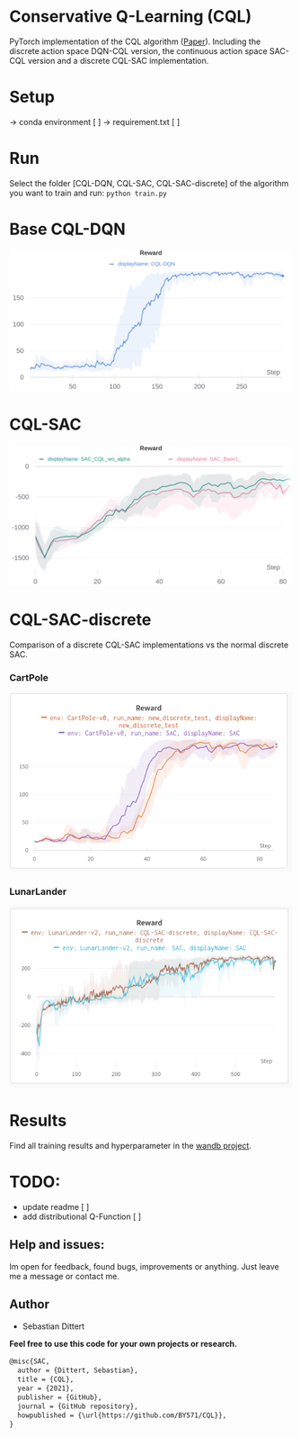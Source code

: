# Conservative Q-Learning (CQL)
PyTorch implementation of the CQL algorithm ([Paper](https://arxiv.org/pdf/2006.04779.pdf)). Including the discrete action space DQN-CQL version, the continuous action space SAC-CQL version and a discrete CQL-SAC implementation. 


# Setup 
-> conda environment [ ]
-> requirement.txt [ ]

# Run 
Select the folder [CQL-DQN, CQL-SAC, CQL-SAC-discrete] of the algorithm you want to train and run: `python train.py`

# Base CQL-DQN 
![alt_text](imgs/cql_dqn.png)

# CQL-SAC
![alt_text](imgs/sac_cql_wo_alpha.png)

# CQL-SAC-discrete 
Comparison of a discrete CQL-SAC implementations vs the normal discrete SAC.

### CartPole
![alt_text](imgs/sac_disc_vs_cql_disc_cp.png)

### LunarLander
![alt_text](imgs/sac_disc_vs_cql_disc.png)

# Results
Find all training results and hyperparameter in the [wandb project](https://wandb.ai/sebastian-dittert/CQL?workspace=).

# TODO:
- update readme [ ]
- add distributional Q-Function [ ]

## Help and issues:
Im open for feedback, found bugs, improvements or anything. Just leave me a message or contact me.

## Author
- Sebastian Dittert

**Feel free to use this code for your own projects or research.**
```
@misc{SAC,
  author = {Dittert, Sebastian},
  title = {CQL},
  year = {2021},
  publisher = {GitHub},
  journal = {GitHub repository},
  howpublished = {\url{https://github.com/BY571/CQL}},
}
```

